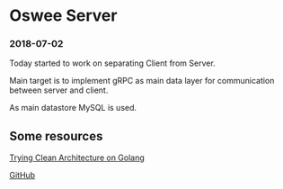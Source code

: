 # Oswee Server

### 2018-07-02
Today started to work on separating Client from Server.

Main target is to implement gRPC as main data layer for communication between server and client.

As main datastore MySQL is used.

## Some resources

[Trying Clean Architecture on Golang][1]

[GitHub][2]

[1]: https://hackernoon.com/golang-clean-archithecture-efd6d7c43047
[2]: https://github.com/bxcodec/go-clean-arch